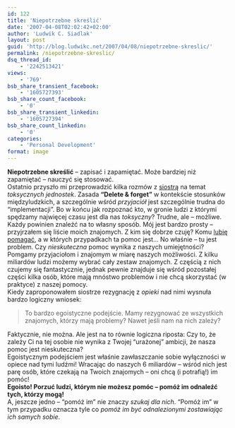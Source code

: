 ```yaml
---
id: 122
title: 'Niepotrzebne skreślić'
date: '2007-04-08T02:02:42+02:00'
author: 'Ludwik C. Siadlak'
layout: post
guid: 'http://blog.ludwikc.net/2007/04/08/niepotrzebne-skreslic/'
permalink: /niepotrzebne-skreslic/
dsq_thread_id:
    - '2242513421'
views:
    - '769'
bsb_share_transient_facebook:
    - '1605727393'
bsb_share_count_facebook:
    - '0'
bsb_share_transient_linkedin:
    - '1605727394'
bsb_share_count_linkedin:
    - '0'
categories:
    - 'Personal Development'
format: image
---
```


**Niepotrzebne skreślić** – zapisać i zapamiętać. Może bardziej niż zapamiętać – nauczyć się stosować.  
Ostatnio przyszło mi przeprowadzić kilka rozmów z [siostrą](http://lenka.mylog.pl) na temat *toksycznych jednostek*. Zasada **“Delete &amp; forget”** w kontekście stosunków międzyludzkich, a szczególnie wśród *przyjaciół* jest szczególnie trudna do “implementacji”. Bo w końcu jak rozpoznać kto, w gronie ludzi z którymi spędzamy najwięcej czasu jest dla nas *toksyczny*? Trudne, ale – możliwe. Każdy powinien znaleźć na to własny sposób. Mój jest bardzo prosty – przyjrzałem się liście moich znajomych. Z kim się dobrze czuję? Komu [lubię pomagać](http://blog.ludwikc.net/2007/03/18/dlaczego-lubie-pomagac/), a w których przypadkach ta pomoc jest… No właśnie – tu jest problem. Czy *nieskuteczna* pomoc wynika z naszych umiejętności? Pomgamy przyjaciołom i znajomym w miarę naszych możliwości. Z kilku miliardów ludzi możemy wybrać cały zestaw znajomych. Z częścią z nich czujemy się fantastycznie, jednak pewnie znajduje się wśród pozostałej części kilka osób, które mają mnóstwo problemów i nie chcą skorzystać (w praktyce) z naszej pomocy.  
Kiedy zaproponowałem siostrze rezygnację z *opieki* nad nimi wysnuła bardzo logiczny wniosek:

> To bardzo egoistyczne podejście. Mamy rezygnować ze wszystkich znajomych, którzy mają problemy? Nawet jeśli nam na nich zależy?

Faktycznie, nie można. Ale jest na to równie logiczna riposta: Czy to, że zależy Ci na tej osobie nie wynika z Twojej “urażonej” ambicji, że nasza pomoc jest nieskuteczna?  
Egoistycznym podejściem jest właśnie zawłaszczanie sobie wyłączności w opiece nad tymi ludźmi! Wracając do naszych 6 miliardów – wśród nich jest parę osób, które czekają na Twoich znajomych – oni chcą (i potrafią!) im pomóc!  
**Egoisto! Porzuć ludzi, którym nie możesz pomóc – pomóż im odnaleźć tych, którzy mogą!**  
A, jeszcze jedno – “pomóż im” nie znaczy *szukaj dla nich*. “Pomóż im” w tym przypadku oznacza tyle co *pomóż im być odnalezionymi zostawiając ich samych sobie*.